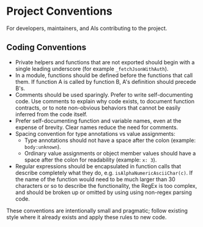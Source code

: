 # Project Conventions

For developers, maintainers, and AIs contributing to the project.

## Coding Conventions

- Private helpers and functions that are not exported should begin with a single leading underscore (for example `_fetchJsonWithAuth`).
- In a module, functions should be defined before the functions that call them. If function A is called by function B, A's definition should precede B's.
- Comments should be used sparingly. Prefer to write self-documenting code. Use comments to explain why code exists, to document function contracts, or to note non-obvious behaviors that cannot be easily inferred from the code itself.
- Prefer self-documenting function and variable names, even at the expense of brevity. Clear names reduce the need for comments.
- Spacing convention for type annotations vs value assignments:
	- Type annotations should not have a space after the colon (example: `body:unknown`).
	- Ordinary value assignments or object member values should have a space after the colon for readability (example: `x: 3`).
- Regular expressions should be encapsulated in function calls that describe completely what they do, e.g. `isAlphaNumericAsciiChar(c)`. If the name of the function would need to be much larger than 30 characters or so to describe the functionality, the RegEx is too complex, and should be broken up or omitted by using using non-regex parsing code.

These conventions are intentionally small and pragmatic; follow existing style where it already exists and apply these rules to new code.